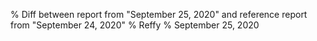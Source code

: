 % Diff between report from "September 25, 2020" and reference report from "September 24, 2020"
% Reffy
% September 25, 2020

